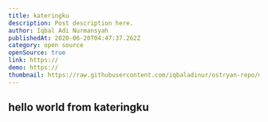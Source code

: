 ```yaml
---
title: kateringku
description: Post description here.
author: Iqbal Adi Nurmansyah
publishedAt: 2020-06-20T04:47:37.262Z
category: open source
openSource: true
link: https://
demo: https://
thumbnail: https://raw.githubusercontent.com/iqbaladinur/ostryan-repo/master/repo_content/kateringku.png
---
```


## hello world from kateringku